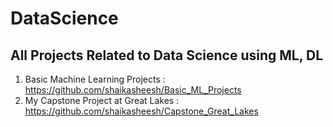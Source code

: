 # DataScience
All Projects Related to Data Science using ML, DL
---------------------------------------------------------------------
1) Basic Machine Learning Projects : https://github.com/shaikasheesh/Basic_ML_Projects
2) My Capstone Project at Great Lakes : https://github.com/shaikasheesh/Capstone_Great_Lakes
